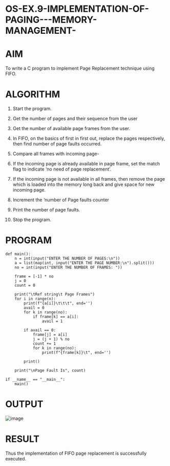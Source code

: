 # OS-EX.9-IMPLEMENTATION-OF-PAGING---MEMORY-MANAGEMENT-

# AIM

To write a C program to implement Page Replacement technique using FIFO.

# ALGORITHM

1. Start the program.
  
2. Get the number of pages and their sequence from the user

3. Get the number of available page frames from the user.

4. In FIFO, on the basics of first in first out, replace the pages respectively, then find number of page faults occurred.

5. Compare all frames with incoming page-

6. If the incoming page is already available in page frame, set the match flag to indicate ‘no need of page replacement’.

7. If the incoming page is not available in all frames, then remove the page which is loaded into the memory long back and give space for new incoming page.

8. Increment the ‘number of Page faults counter

9. Print the number of page faults.

10. Stop the program.

# PROGRAM
```
def main():
    n = int(input("ENTER THE NUMBER OF PAGES:\n"))
    a = list(map(int, input("ENTER THE PAGE NUMBER:\n").split()))
    no = int(input("ENTER THE NUMBER OF FRAMES: "))

    frame = [-1] * no
    j = 0
    count = 0

    print("\tRef string\t Page Frames")
    for i in range(n):
        print(f"{a[i]}\t\t\t", end='')
        avail = 0
        for k in range(no):
            if frame[k] == a[i]:
                avail = 1

        if avail == 0:
            frame[j] = a[i]
            j = (j + 1) % no
            count += 1
            for k in range(no):
                print(f"{frame[k]}\t", end='')

        print()

    print("\nPage Fault Is", count)

if __name__ == "__main__":
    main()

```

# OUTPUT

![image](1.png)

# RESULT

Thus the implementation of FIFO page replacement is successfully executed.


